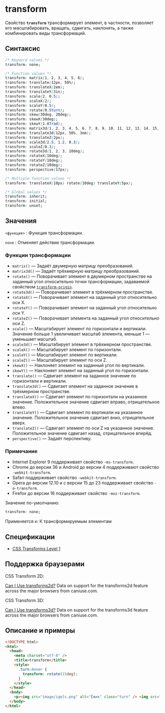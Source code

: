 # transform

Свойство **`transform`** трансформирует элемент, в частности, позволяет его масштабировать, вращать, сдвигать, наклонять, а также комбинировать виды трансформаций.

## Синтаксис

```css
/* Keyword values */
transform: none;

/* Function values */
transform: matrix(1, 2, 3, 4, 5, 6);
transform: translate(12px, 50%);
transform: translateX(2em);
transform: translateY(3in);
transform: scale(2, 0.5);
transform: scaleX(2);
transform: scaleY(0.5);
transform: rotate(0.5turn);
transform: skew(30deg, 20deg);
transform: skewX(30deg);
transform: skewY(1.07rad);
transform: matrix3d(1, 2, 3, 4, 5, 6, 7, 8, 9, 10, 11, 12, 13, 14, 15, 16);
transform: translate3d(12px, 50%, 3em);
transform: translateZ(2px);
transform: scale3d(2.5, 1.2, 0.3);
transform: scaleZ(0.3);
transform: rotate3d(1, 2, 3, 10deg);
transform: rotateX(10deg);
transform: rotateY(10deg);
transform: rotateZ(10deg);
transform: perspective(17px);

/* Multiple function values */
transform: translateX(10px) rotate(10deg) translateY(5px);

/* Global values */
transform: inherit;
transform: initial;
transform: unset;
```

## Значения

`<функция>`
: Функция трансформации.

`none`
: Отменяет действие трансформации.

### Функции трансформации

- `matrix()` — Задаёт двумерную матрицу преобразований.
- `matrix3d()` — Задаёт трёхмерную матрицу преобразований.
- `rotate()` — Поворачивает элемент в двумерном пространстве на заданный угол относительно точки трансформации, задаваемой свойством [`transform-origin`](transform-origin.md).
- `rotate3d()` — Поворачивает элемент в трёхмерном пространстве.
- `rotateX()` — Поворачивает элемент на заданный угол относительно оси X.
- `rotateY()` — Поворачивает элемент на заданный угол относительно оси Y.
- `rotateZ()` — Поворачивает элемента на заданный угол относительно оси Z.
- `scale()` — Масштабирует элемент по горизонтали и вертикали. Значение больше 1 увеличивает масштаб элемента, меньше 1 — уменьшает масштаб.
- `scale3d()` — Масштабирует элемент в трёхмерном пространстве.
- `scaleX()` — Масштабирует элемент по горизонтали.
- `scaleY()` — Масштабирует элемент по вертикали.
- `scaleZ()` — Масштабирует элемент по оси Z.
- `skewX()` — Наклоняет элемент на заданный угол по вертикали.
- `skewY()` — Наклоняет элемент на заданный угол по горизонтали.
- `translate()` — Сдвигает элемент на заданное значение по горизонтали и вертикали.
- `translate3d()` — Сдвигает элемент на заданное значение в трёхмерном пространстве.
- `translateX()` — Сдвигает элемент по горизонтали на указанное значение. Положительное значение сдвигает вправо, отрицательное влево.
- `translateY()` — Сдвигает элемент по вертикали на указанное значение. Положительное значение сдвигает вниз, отрицательное вверх.
- `translateZ()` — Сдвигает элемент по оси Z на указанное значение. Положительное значение сдвигает назад, отрицательное вперёд.
- `perspective()` — Задаёт перспективу.

### Примечание

- Internet Explorer 9 поддерживает свойство `-ms-transform`.
- Chrome до версии 36 и Android до версии 4 поддерживают свойство `-webkit-transform`.
- Safari поддерживает свойство `-webkit-transform`.
- Opera до версии 12.10 и с версии 15 до 23 поддерживает свойство `-o-transform`.
- Firefox до версии 16 поддерживает свойство `-moz-transform`.

Значение по-умолчанию:

```css
transform: none;
```

Применяется к: К трансформируемым элементам

## Спецификации

- [CSS Transforms Level 1](http://dev.w3.org/csswg/css-transforms/#transform)

## Поддержка браузерами

CSS Transform 2D:

<p class="ciu_embed" data-feature="transforms2d" data-periods="future_1,current,past_1,past_2">
  <a href="http://caniuse.com/#feat=transforms2d">Can I Use transforms2d?</a> Data on support for the transforms2d feature across the major browsers from caniuse.com.
</p>

CSS Transform 3D:

<p class="ciu_embed" data-feature="transforms3d" data-periods="future_1,current,past_1,past_2">
  <a href="http://caniuse.com/#feat=transforms3d">Can I Use transforms3d?</a> Data on support for the transforms3d feature across the major browsers from caniuse.com.
</p>

## Описание и примеры

```html
<!DOCTYPE html>
<html>
  <head>
    <meta charset="utf-8" />
    <title>transform</title>
    <style>
      .turn:hover {
        transform: rotate(15deg);
      }
    </style>
  </head>
  <body>
    <p><img src="image/igels.png" alt="Ёжик" class="turn" /> <img src="image/igels.png" alt="Ёжик" class="turn" /></p>
  </body>
</html>
```

